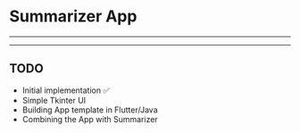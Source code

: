 # Summarizer App
---

---
## TODO

* Initial implementation ✅
* Simple Tkinter UI
* Building App template in Flutter/Java
* Combining the App with Summarizer